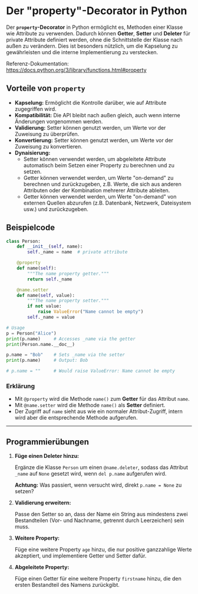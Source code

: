 # Der "property"-Decorator in Python

Der **`property`-Decorator** in Python ermöglicht es, Methoden einer Klasse wie Attribute zu
verwenden. Dadurch können **Getter**, **Setter** und **Deleter** für private Attribute definiert
werden, ohne die Schnittstelle der Klasse nach außen zu verändern. Dies ist besonders nützlich, um
die Kapselung zu gewährleisten und die interne Implementierung zu verstecken.

Referenz-Dokumentation: https://docs.python.org/3/library/functions.html#property


## Vorteile von `property`

- **Kapselung:** Ermöglicht die Kontrolle darüber, wie auf Attribute zugegriffen wird.
- **Kompatibilität:** Die API bleibt nach außen gleich, auch wenn interne Änderungen vorgenommen
  werden.
- **Validierung:** Setter können genutzt werden, um Werte vor der Zuweisung zu überprüfen.
- **Konvertierung:** Setter können genutzt werden, um Werte vor der Zuweisung zu konvertieren.
- **Dynaisierung:**
    * Setter können verwendet werden, um abgeleitete Attribute automatisch beim Setzen einer
      Property zu berechnen und zu setzen.
    * Getter können verwendet werden, um Werte "on-demand" zu berechnen und zurückzugeben, z.B.
      Werte, die sich aus anderen Attributen oder der Kombination mehrerer Attribute ableiten.
    * Getter können verwendet werden, um Werte "on-demand" von externen Quellen abzurufen
      (z.B. Datenbank, Netzwerk, Dateisystem usw.) und zurückzugeben.

## Beispielcode

```python
class Person:
    def __init__(self, name):
        self._name = name  # private attribute

    @property
    def name(self):
        """The name property getter."""
        return self._name

    @name.setter
    def name(self, value):
        """The name property setter."""
        if not value:
            raise ValueError("Name cannot be empty")
        self._name = value

# Usage
p = Person("Alice")
print(p.name)     # Accesses _name via the getter
print(Person.name.__doc__)

p.name = "Bob"    # Sets _name via the setter
print(p.name)     # Output: Bob

# p.name = ""     # Would raise ValueError: Name cannot be empty
```

### Erklärung

- Mit `@property` wird die Methode `name()` zum **Getter** für das Attribut `name`.
- Mit `@name.setter` wird die Methode `name()` als **Setter** definiert.
- Der Zugriff auf `name` sieht aus wie ein normaler Attribut-Zugriff, intern wird aber die
  entsprechende Methode aufgerufen.

---

## Programmierübungen

1. **Füge einen Deleter hinzu:**

   Ergänze die Klasse `Person` um einen `@name.deleter`, sodass das Attribut `_name` auf
   `None` gesetzt wird, wenn `del p.name` aufgerufen wird.

   **Achtung:** Was passiert, wenn versucht wird, direkt `p.name = None` zu setzen?

2. **Validierung erweitern:**

   Passe den Setter so an, dass der Name ein String aus mindestens zwei Bestandteilen (Vor- und
   Nachname, getrennt durch Leerzeichen) sein muss.

3. **Weitere Property:**

   Füge eine weitere Property `age` hinzu, die nur positive ganzzahlige Werte akzeptiert, und
   implementiere Getter und Setter dafür.

4. **Abgeleitete Property:**

   Füge einen Getter für eine weitere Property `firstname` hinzu, die den ersten Bestandteil des
   Namens zurückgibt.

